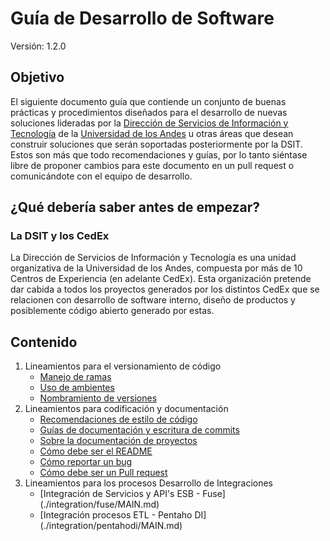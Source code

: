 # Guía de Desarrollo de Software

Versión: 1.2.0

## Objetivo

El siguiente documento guía que contiende un conjunto de buenas prácticas y procedimientos diseñados para el desarrollo de nuevas soluciones lideradas por la [Dirección de Servicios de Información y Tecnología](https://tecnologia.uniandes.edu.co) de la [Universidad de los Andes](https://uniandes.edu.co) u otras áreas que desean construir soluciones que serán soportadas posteriormente por la DSIT. Estos son más que todo recomendaciones y guías, por lo tanto siéntase libre de proponer cambios para este documento en un pull request o comunicándote con el equipo de desarrollo.

## ¿Qué debería saber antes de empezar?

### La DSIT y los CedEx

La Dirección de Servicios de Información y Tecnología es una unidad organizativa de la Universidad de los Andes, compuesta por más de 10 Centros de Experiencia (en adelante CedEx). Esta organización pretende dar cabida a todos los proyectos generados por los distintos CedEx que se relacionen con desarrollo de software interno, diseño de productos y posiblemente código abierto generado por estas.

## Contenido

1. Lineamientos para el versionamiento de código
	* [Manejo de ramas](./versioning/BRANCHES.md)
	* [Uso de ambientes](./versioning/ENVIRONMENTS.md)
	* [Nombramiento de versiones](./versioning/VERSIONING.md)
2. Lineamientos para codificación y documentación
	* [Recomendaciones de estilo de código](./style/STYLE_GUIDE.md)
	* [Guías de documentación y escritura de commits](./style/COMMITS.md)
	* [Sobre la documentación de proyectos](./style/DOCS.md)
	* [Cómo debe ser el README](./style/ABOUT_README.md)
	* [Cómo reportar un bug](./style/WRITE_BUG.md)	
	* [Cómo debe ser un Pull request](./style/PULL_REQUESTS.md)
3. Lineamientos para los procesos Desarrollo de Integraciones
    * [Integración de Servicios y API's ESB - Fuse] (./integration/fuse/MAIN.md)
    * [Integración procesos ETL - Pentaho DI] (./integration/pentahodi/MAIN.md)